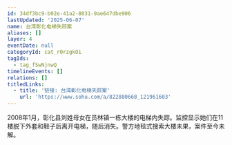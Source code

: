 ```yaml
---
id: 34df3bc9-b02e-41a2-8031-9ae647dbe906
lastUpdated: '2025-06-07'
name: 台湾彰化电梯失踪案
aliases: []
layer: 4
eventDate: null
categoryId: cat_r0rzgkOi
tagIds:
  - tag_fSwNjnwQ
timelineEvents: []
relations: []
titledLinks:
  - title: '链接: 台湾彰化电梯失踪案'
    url: 'https://www.sohu.com/a/822880668_121961603'
---
```

2008年1月，彰化县刘姓母女在员林镇一栋大楼的电梯内失踪。监控显示她们在11楼脱下外套和鞋子后离开电梯，随后消失。警方地毯式搜索大楼未果，案件至今未解。
